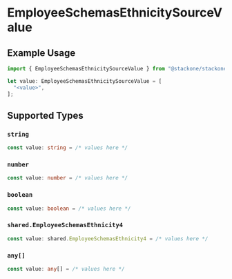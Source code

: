 # EmployeeSchemasEthnicitySourceValue

## Example Usage

```typescript
import { EmployeeSchemasEthnicitySourceValue } from "@stackone/stackone-client-ts/sdk/models/shared";

let value: EmployeeSchemasEthnicitySourceValue = [
  "<value>",
];
```

## Supported Types

### `string`

```typescript
const value: string = /* values here */
```

### `number`

```typescript
const value: number = /* values here */
```

### `boolean`

```typescript
const value: boolean = /* values here */
```

### `shared.EmployeeSchemasEthnicity4`

```typescript
const value: shared.EmployeeSchemasEthnicity4 = /* values here */
```

### `any[]`

```typescript
const value: any[] = /* values here */
```

